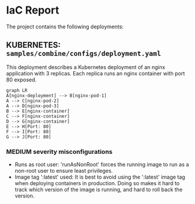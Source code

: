 # IaC Report

The project contains the following deployments:

## KUBERNETES: `samples/combine/configs/deployment.yaml`

This deployment describes a Kubernetes deployment of an nginx application with 3 replicas. Each replica runs an nginx container with port 80 exposed.

```mermaid
graph LR
A[nginx-deployment] --> B[nginx-pod-1]
A --> C[nginx-pod-2]
A --> D[nginx-pod-3]
B --> E[nginx-container]
C --> F[nginx-container]
D --> G[nginx-container]
E --> H[Port: 80]
F --> I[Port: 80]
G --> J[Port: 80]
```

### MEDIUM severity misconfigurations
* Runs as root user: 'runAsNonRoot' forces the running image to run as a non-root user to ensure least privileges.
* Image tag ':latest' used: It is best to avoid using the ':latest' image tag when deploying containers in production. Doing so makes it hard to track which version of the image is running, and hard to roll back the version.